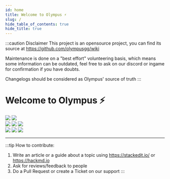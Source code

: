 ```yaml
---
id: home
title: Welcome to Olympus ⚡
slug: /
hide_table_of_contents: true
hide_title: true
---
```


:::caution Disclaimer
This project is an opensource project, you can find its source at https://github.com/olympusgg/wiki

Maintenance is done on a "best effort" volunteering basis, which means some information can be outdated, feel free to ask on our discord or ingame for confirmation if you have doubts.

Changelogs should be considered as Olympus' source of truth
:::
<div class="home-container">
    <h1>Welcome to Olympus ⚡</h1> 
    <div class="home-container-section">
        <img src="https://imageshack.com/i/poeP1gD4g" />
        <img src="https://i.imgur.com/ph8wEkm.gif" />
    </div>
    <div class="home-container-section">
        <a href="https://discord.gg/RUk4r4T" rel="some text"><img src="https://i.imgur.com/7bRhHki.gif" /></a>
        <a href="https://dashboard.olympusgg.com" rel="some text"><img src="https://i.imgur.com/sTeEOaR.gif" /></a>
        <a href="https://dashboard.olympusgg.com" rel="some text"><img src="https://i.imgur.com/9D6F0s8.gif" /></a>
    </div>
    <div class="home-container-section">
        <img src="https://i.imgur.com/s7yheFI.gif" />
        <img src="https://i.imgur.com/JO9Bd11.gif" />
        <img src="https://i.imgur.com/o5dHQIY.gif" />
    </div>
</div>



---
:::tip How to contribute:
1. Write an article or a guide about a topic using https://stackedit.io/ or https://hackmd.io
2. Ask for reviews/feedback to people
3. Do a Pull Request or create a Ticket on our support
:::
